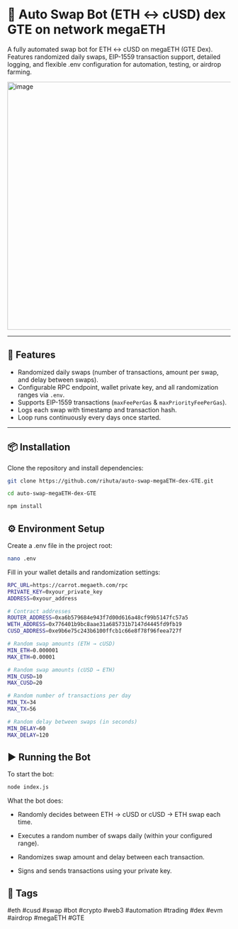 # 🔄 Auto Swap Bot (ETH ↔ cUSD) dex GTE on network megaETH

A fully automated swap bot for ETH ↔ cUSD on megaETH (GTE Dex). Features randomized daily swaps, EIP-1559 transaction support, detailed logging, and flexible .env configuration for automation, testing, or airdrop farming.

<img width="1280" height="559" alt="image" src="https://github.com/user-attachments/assets/664ed1c4-b597-480a-a6f3-c02ec46c9d60" />

---

## 🚀 Features
- Randomized daily swaps (number of transactions, amount per swap, and delay between swaps).
- Configurable RPC endpoint, wallet private key, and all randomization ranges via `.env`.
- Supports EIP-1559 transactions (`maxFeePerGas` & `maxPriorityFeePerGas`).
- Logs each swap with timestamp and transaction hash.
- Loop runs continuously every days once started.

---

## 📦 Installation
Clone the repository and install dependencies:

```bash
git clone https://github.com/rihuta/auto-swap-megaETH-dex-GTE.git
```
```bash
cd auto-swap-megaETH-dex-GTE
```
```bash
npm install
```

## ⚙️ Environment Setup
Create a .env file in the project root:
```bash
nano .env
```
Fill in your wallet details and randomization settings:
```bash
RPC_URL=https://carrot.megaeth.com/rpc
PRIVATE_KEY=0xyour_private_key
ADDRESS=0xyour_address

# Contract addresses
ROUTER_ADDRESS=0xa6b579684e943f7d00d616a48cf99b5147fc57a5
WETH_ADDRESS=0x776401b9bc8aae31a685731b7147d4445fd9fb19
CUSD_ADDRESS=0xe9b6e75c243b6100ffcb1c66e8f78f96feea727f

# Random swap amounts (ETH → cUSD)
MIN_ETH=0.000001
MAX_ETH=0.00001

# Random swap amounts (cUSD → ETH)
MIN_CUSD=10
MAX_CUSD=20

# Random number of transactions per day
MIN_TX=34
MAX_TX=56

# Random delay between swaps (in seconds)
MIN_DELAY=60
MAX_DELAY=120
```

## ▶️ Running the Bot
To start the bot:
```bash
node index.js
```
What the bot does:

- Randomly decides between ETH → cUSD or cUSD → ETH swap each time.

- Executes a random number of swaps daily (within your configured range).

- Randomizes swap amount and delay between each transaction.

- Signs and sends transactions using your private key.

## 🔖 Tags
#eth #cusd #swap #bot #crypto #web3 #automation #trading #dex #evm #airdrop #megaETH #GTE

